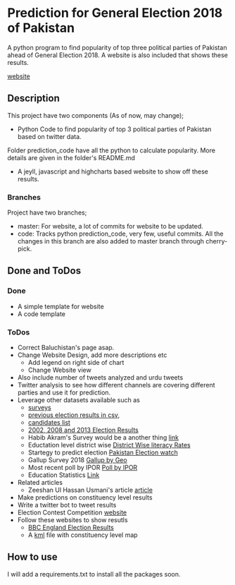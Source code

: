 # Prediction for General Election 2018 of Pakistan

A python program to find popularity of top three political parties
of Pakistan ahead of General Election 2018. A website is also included
that shows these results. 

[website](https://awaisrauf.github.io/GE2018/)

## Description
This project have two components (As of now, may change);
- Python Code to find popularity of top 3 political parties
of Pakistan based on twitter data.

Folder prediction_code have all the python to calculate popularity. 
More details are given in the folder's README.md

- A jeyll, javascript and highcharts based website to show off these 
results. 
### Branches
Project have two branches;
- master: For website, a lot of commits for website to be updated.
- code:   Tracks python prediction_code, very few, useful commits. All the changes in this branch are also added to 
          master branch through cherry-pick.
## Done and ToDos
### Done
- A simple template for website
- A code template
### ToDos
- Correct Baluchistan's page asap. 
- Change Website Design, add more descriptions etc
  - Add legend on right side of chart
  - Change Website view
- Also include number of tweets analyzed and urdu tweets
- Twitter analysis to see how different channels are covering different parties and use it for prediction. 
- Leverage other datasets available such as 
	- [surveys](https://en.wikipedia.org/wiki/Opinion_polling_for_the_Pakistani_general_election,_2018)
    - [previous election results in csv](https://www.kaggle.com/zusmani/predict-pakistan-elections-2018/home),
    - [candidates list](https://www.kaggle.com/nomanislam/candidate-list-for-2018-election-pakistan) 
    - [2002, 2008 and 2013 Election Results](https://www.kaggle.com/mustufain/pakistan-general-elections)
	- Habib Akram's Survey would be a another thing [link](https://dunyanews.tv/en/Pakistan/449132-Dunya-Election-Cell-Survey-2018-results)
	- Eductation level district wise [District Wise literacy Rates](https://d3n8a8pro7vhmx.cloudfront.net/alifailaan/pages/537/attachments/original/1474368820/Pakistan_District_Education_Rankings_2016_Full_Report.pdf?1474368820)
	- Startegy to predict election [Pakistan Election watch](https://www.pakistanelectionwatch.com/single-post/predicting-who-will-win-2018-elections)
	- Gallup Survey 2018 [Gallup by Geo](https://www.geo.tv/latest/201653-elections-exclusive-3-poll-results-in-who-will-you-vote-for-pakistan)
	- Most recent poll by IPOR [Poll by IPOR](http://ipor.com.pk/wp-content/uploads/2018/07/National-Survey-of-Current-Political-Situation-in-Pakistan.pdf)
	- Education Statistics [Link](http://library.aepam.edu.pk/Books/Pakistan%20Education%20Statistics%202015-16.pdf)
- Related articles
	- Zeeshan Ul Hassan Usmani's article [article](https://www.linkedin.com/pulse/pakistan-general-elections-2018-how-data-science-can-usmani-ph-d/?published=t)
- Make predictions on constituency level results
- Write a twitter bot to tweet results
- Election Contest Competition [website](http://elections-prediction-competition.redbuffer.net/datasets/)
- Follow these websites to show resutls 
  - [BBC England Election Results](https://www.bbc.com/news/election/2017/results/england)
  - A [kml](https://drive.google.com/file/d/0B0yd9NmqxjWQTjFZVnAtWl8zUHc/view) file with constituency level map
 
 ## How to  use
 I will add a requirements.txt to install all the packages soon. 
 
 